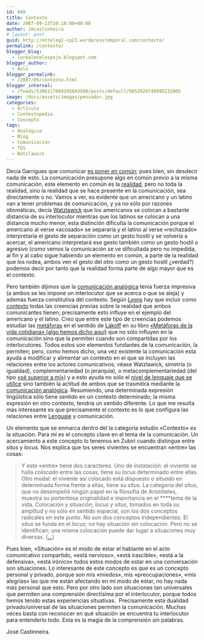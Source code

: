 ```yaml
---
id: 949
title: Contexto
date: 2007-09-23T10:10:00+00:00
author: Jmcastinheira
# layout: post
guid: http://enteleq1-cp23.wordpresstemporal.com/contexto/
permalink: /contexto/
blogger_blog:
  - lorealenelespejo.blogspot.com
blogger_author:
  - Aulo
blogger_permalink:
  - /2007/09/contexto.html
blogger_internal:
  - /feeds/5306117009195603500/posts/default/8053920748095232005
image: /docs/assets/images/pensador.jpg
categories:
  - Artículo
  - Contextopedia
  - Concepto
tags:
  - Analógico
  - Blog
  - Comunicación
  - TGS
  - Watzlawick
---
```

Decía Garrigues que comunicar [es poner en común](http://www.google.es/search?q=%22comunicar+es+poner+en+comun%22&ie=utf-8&oe=utf-8&aq=t&rls=org.mozilla:es-ES:official&client=firefox-a); pues bien, sin desdecir nada de esto. La comunicación presupone algo en común previo a la misma comunicación, este elemento en común es la [realidad](http://lorealenelespejo.blogspot.com/2007/05/realidad.html), pero no toda la realidad, sino la realidad que se hace presente en la comunicación, sea directamente o no. Vamos a ver, es evidente que un americano y un latino van a tener problemas de comunicación, y ya no sólo por razones idiomáticas, decía [Watzlawick](http://lorealenelespejo.blogspot.com/2007/04/paul-watzlawick.html) que los americanos se colocan a bastante distancia de su interlocutor mientras que los latinos se colocan a una distancia mucho menor, esta distinción dificulta la comunicación porque el americano al verse «acosado» se separaría y el latino al verse «rechazado» interpretaría el gesto de separación como un gesto hostil y se volvería a acercar, el americano interpretará ese gesto también como un gesto hostil o agresivo (como vemos la comunicación se ve dificultada pero no impedida, al fin y al cabo sigue habiendo un elemento en común, a parte de la realidad que los rodea, ambos ven el gesto del otro como un gesto hostil ¿verdad?) podemos decir por tanto que la realidad forma parte de algo mayor que es el contexto.

Pero también dijimos que la [comunicación analógica](http://entelequia.info/comunicacion-1-comunicacion-analogica/) tenía fuerza impresiva (a ambos se les impone un interlocutor que se acerca o que se aleja) y además fuerza constitutiva del contexto. Según [Lyons](http://en.wikipedia.org/wiki/John_Lyons_%28linguist%29) hay que incluir como [contexto](http://www.unizar.es/aelfe2006/ALEFE06/1.discourse/23..pdf) todas las creencias previas sobre la realidad que ambos comunicantes tienen; precisamente esto influye en el ejemplo del americano y el latino. Creo que entre este tipo de creencias podemos estudiar las [metáforas](http://gl.wikipedia.org/wiki/Met%C3%A1fora) en el sentido de [Lakoff](http://es.wikipedia.org/wiki/George_Lakoff) en su libro [«Metáforas de la vida cotidiana» (algo hemos dicho aquí)](http://entelequia.info/metaforas/) que no sólo influyen en la comunicación sino que la permiten cuando son compartidas por los interlocutores. Todos estos son elementos fundantes de la comunicación, la permiten; pero, como hemos dicho, una vez existente la comunicación esta ayuda a modificar y alimentar un contexto en el que se incluyen las relaciones entre los actores comunicativos; véase Watzlawick, simetría (o igualdad), complementariedad (o jerarquía), o metacomplementariedad (del tipo [«sé superior a mí»](http://lorealenelespejo.blogspot.com/2007/06/paradoja-pragmtica.html)) y a esto ayuda no sólo el [nivel de lenguaje que se utilice](http://roble.pntic.mec.es/~msanto1/lengua/niveles.htm) sino también la actitud de ambos que se trasmitirá mediante la [comunicación analógica](http://lorealenelespejo.blogspot.com/2007/06/comunicacin-1-lenguaje-analgico.html). Resumiendo, una determinada expresión lingüística sólo tiene sentido en un contexto determinado; la misma expresión en otro contexto, tendría un sentido diferente. Lo que me resulta más interesante es que precisamente el contexto es lo que configura las relaciones entre [Lenguaje](http://entelequia.info/lenguaje-digita) y comunicación.

Un elemento que se enmarca dentro del la categoría estudio «Contexto» es la situación. Para mí es el concepto clave en el tema de la comunicación. Un acercamiento a este concepto lo tenemos en Zubiri cuando distingue entre _situs_ y _locus._ Nos explica que los seres vivientes se encuentran «entre» las cosas:

> Y este «entre» tiene dos caracteres. Uno de instalación: el viviente se halla _colocado_ entre las cosas, tiene su _locus_ determinado entre ellas. Otro modal: el viviente así colocado está dispuesto o _situado_ en determinada forma frente a ellas, tiene su _situs._ La categoría del _situs_, que no desempeñó ningún papel en la filosofía de Aristóteles, muestra su portentosa originalidad e importancia en el ****tema de la vida. Colocación y situación, _locus_ y _situs_, tomados en toda su amplitud y no sólo en sentido espacial, son los dos conceptos radicales en este punto. No son dos conceptos independientes. El _situs_ se funda en el _locus_; no hay situación sin colocación. Pero no se identifican; una misma colocación puede dar lugar a situaciones muy diversas. ([&#8230;](http://www.zubiri.org/works/spanishworks/hombrerealidadpersonal.htm))

Pues bien, «Situación» es el modo de estar el hablante en el acto comunicativo compartido, «está nervioso», «está irascible», «está a la defensiva», «está irónico» todos estos modos de estar en una conversación son situaciones. Lo interesante de este concepto es que es un concepto personal y privado, porque son mis «miedos», mis «preocupaciones», «mis alegrías» las que me están afectando en mi modo de estar, no hay nada más personal que esto. Pero por otro lado son situaciones tan universales que permiten una comprensión directísima por el interlocutor, porque todos hemos tenido estas experiencias situativas.  Precisamente esta dualidad privado/universal de las situaciones permiten la comunicación. Muchas veces basta con reconocer en qué situación se encuentra tu interlocutor para entenderlo todo. Esta es la magia de la comprensión sin palabras.

José Castinneira.
